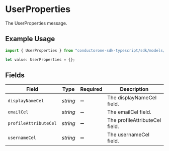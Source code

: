 # UserProperties

The UserProperties message.

## Example Usage

```typescript
import { UserProperties } from "conductorone-sdk-typescript/sdk/models/shared";

let value: UserProperties = {};
```

## Fields

| Field                          | Type                           | Required                       | Description                    |
| ------------------------------ | ------------------------------ | ------------------------------ | ------------------------------ |
| `displayNameCel`               | *string*                       | :heavy_minus_sign:             | The displayNameCel field.      |
| `emailCel`                     | *string*                       | :heavy_minus_sign:             | The emailCel field.            |
| `profileAttributeCel`          | *string*                       | :heavy_minus_sign:             | The profileAttributeCel field. |
| `usernameCel`                  | *string*                       | :heavy_minus_sign:             | The usernameCel field.         |
